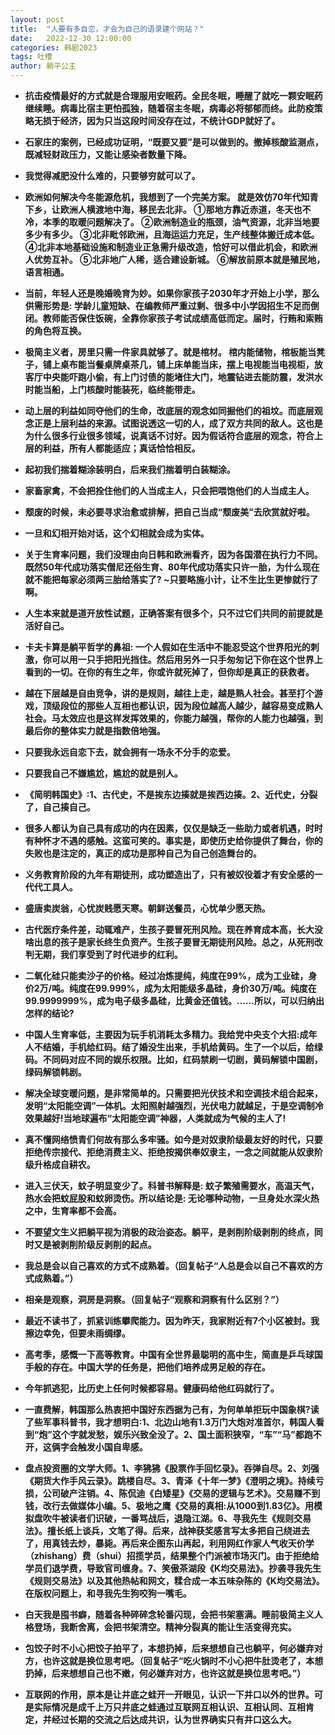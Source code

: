 ```yaml
---
layout: post
title:  "人要有多自恋，才会为自己的语录建个网站？"
date:   2022-12-30 12:00:00
categories: 韩剧2023
tags: 吐槽
author: 躺平公主
---
```


* **抗击疫情最好的方式就是合理服用安眠药。全民冬眠，睡醒了就吃一颗安眠药继续睡。病毒比宿主更怕孤独，随着宿主冬眠，病毒必将郁郁而终。此防疫策略无损于经济，因为只当这段时间没存在过，不统计GDP就好了。**

* **石家庄的案例，已经成功证明，“既要又要”是可以做到的。撤掉核酸监测点，既减轻财政压力，又能让感染者数量下降。**

* **我觉得减肥没什么难的，只要够穷就可以了。**

* **欧洲如何解决今冬能源危机，我想到了一个完美方案。 就是效仿70年代知青下乡，让欧洲人横渡地中海，移民去北非。 ①那地方靠近赤道，冬天也不冷，本季的取暖问题解决了。 ②欧洲制造业的瓶颈，油气资源，北非当地要多少有多少。 ③北非毗邻欧洲，且海运运力充足，生产线整体搬迁成本低。 ④北非本地基础设施和制造业正急需升级改造，恰好可以借此机会，和欧洲人优势互补。 ⑤北非地广人稀，适合建设新城。 ⑥解放前原本就是殖民地，语言相通。**

* **当前，年轻人还是晚婚晚育为妙。如果你家孩子2030年才开始上小学，那么供需形势是: 学龄儿童短缺、在编教师严重过剩、很多中小学因招生不足而倒闭。教师能否保住饭碗，全靠你家孩子考试成绩高低而定。届时，行贿和索贿的角色将互换。**

* **极简主义者，房里只需一件家具就够了。就是棺材。
棺内能储物，棺板能当凳子，铺上桌布能当餐桌牌桌茶几，铺上床单能当床，摆上电视能当电视柜，放客厅中央能吓跑小偷，有上门讨债的能堵住大门，地震钻进去能防震，发洪水时能当船，上门核酸时能装死，临终能带走。**

* **动上层的利益如同夺他们的生命，改底层的观念如同掘他们的祖坟。而底层观念正是上层利益的来源。试图说透这一切的人，成了双方共同的敌人。这也是为什么很多行业很多领域，说真话不讨好。因为假话符合底层的观念，符合上层的利益，所有人都能适应；真话恰恰相反。**

* **起初我们揣着糊涂装明白，后来我们揣着明白装糊涂。**
* **家畜家禽，不会把拴住他们的人当成主人，只会把喂饱他们的人当成主人。**

* **颓废的时候，未必要寻求治愈或排解，把自己当成“颓废美”去欣赏就好啦。**

* **一旦和幻相开始对话，这个幻相就会成为实体。**

* **关于生育率问题，我们没理由向日韩和欧洲看齐，因为各国潜在执行力不同。既然50年代成功落实僧尼还俗生育、80年代成功落实只许一胎，为什么现在就不能把每家必须两三胎给落实了?
~只要略施小计，让不生比生更惨就行了啊。**

* **人生本来就是道开放性试题，正确答案有很多个，只不过它们共同的前提就是活好自己。**

* **卡夫卡算是躺平哲学的鼻祖: 一个人假如在生活中不能忍受这个世界阳光的刺激，你可以用一只手把阳光挡住。然后用另外一只手匆匆记下你在这个世界上看到的一切。在你的有生之年，你或许就死掉了，但你却是真正的获救者。**

* **越在下层越是自由竞争，讲的是规则，越往上走，越是熟人社会。甚至打个游戏，顶级段位的那些人互相也都认识，因为段位越高人越少，越容易变成熟人社会。马太效应也是这样发挥效果的，你能力越强，帮你的人能力也越强，到最后你的整体实力就是指数倍地强。**

* **只要我永远自恋下去，就会拥有一场永不分手的恋爱。**

* **只要我自己不嫌尴尬，尴尬的就是别人。**

* **《简明韩国史》:1、古代史，不是挨东边揍就是挨西边揍。2、近代史，分裂了，自己揍自己。**

* **很多人都认为自己具有成功的内在因素，仅仅是缺乏一些助力或者机遇，时时有种怀才不遇的感触。这蛮可笑的。事实是，即使历史给你提供了舞台，你的失败也是注定的，真正的成功是那种自己为自己创造舞台的。**

* **义务教育阶段的九年有期徒刑，成功塑造出了，只有被奴役着才有安全感的一代代工具人。**

* **盛唐卖炭翁，心忧炭贱愿天寒。朝鲜送餐员，心忧单少愿天热。**

* **古代医疗条件差，动辄难产，生孩子要冒死刑风险。现在养育成本高，长大没啥出息的孩子是家长终生负资产。生孩子要冒无期徒刑风险。总之，从死刑改判无期，我们享受到了时代进步的红利。**

* **二氧化硅只能卖沙子的价格。经过冶炼提纯，纯度在99%，成为工业硅，身价2万/吨。纯度在99.999%，成为太阳能级多晶硅，身价30万/吨。纯度在99.9999999%，成为电子级多晶硅，比黄金还值钱。……所以，可以归纳出怎样的结论?**

* **中国人生育率低，主要因为玩手机消耗太多精力。我给党中央支个大招:成年人不结婚，手机给红码。结了婚没生出来，手机给黄码。生了一个以后，给绿码。不同码对应不同的娱乐权限。比如，红码禁刷一切剧，黄码解锁中国剧，绿码解锁韩剧。**

* **解决全球变暖问题，是非常简单的。只需要把光伏技术和空调技术组合起来，发明“太阳能空调”一体机。太阳照射越强烈，光伏电力就越足，于是空调制冷效果越好!当地球遍布“太阳能空调”神器，人类就成为气候的主人了!**

* **真不懂网络愤青们何故有那么多牢骚。如今是对奴隶阶级最友好的时代，只要拒绝传宗接代、拒绝消费主义、拒绝按揭供奉奴隶主，一念之间就能从奴隶阶级升格成自耕农。**

* **进入三伏天，蚊子明显变少了。科普书解释是: 蚊子繁殖需要水，高温天气，热水会把蚊屁股和蚊卵烫伤。所以结论是: 无论哪种动物，一旦身处水深火热之中，生育率都不会高。**

* **不要望文生义把躺平视为消极的政治姿态。躺平，是剥削阶级剥削的终点，同时又是被剥削阶级反剥削的起点。**

* **我总是会以自己喜欢的方式不成熟着。（回复帖子“人总是会以自己不喜欢的方式成熟着。”）**

* **相亲是观察，洞房是洞察。（回复帖子“观察和洞察有什么区别？”）**

* **最近不读书了，抓紧训练攀爬能力。因为昨天，我家附近有7个小区被封。我擦边幸免，但要未雨绸缪。**

* **高考季，感慨一下高等教育。中国有全世界最聪明的高中生，简直是乒乓球国手般的存在。中国大学的任务是，把他们培养成男足般的存在。**

* **今年抓逃犯，比历史上任何时候都容易。健康码给他红码就行了。**

* **一直费解，韩国那么热衷把中国好东西据为己有，为何单单拒玩中国象棋?读了些军事科普书，我才想明白:1、北边山地有1.3万门大炮对准首尔，韩国人看到“炮”这个字就发愁，娱乐兴致全没了。2、国土面积狭窄，“车”“马”都跑不开，这俩字会触发小国自卑感。**

* **盘点投资圈的文学大师。1、李狒狒《股票作手回忆录》。吞弹自尽。2、刘强《期货大作手风云录》。跳楼自尽。3、青泽《十年一梦》《澄明之境》。持续亏损，公司破产注销。4、陈侃迪《白矮星》《交易的逻辑与艺术》。交易赚不到钱，改行去做媒体小编。5、极地之鹰《交易的真相:从1000到1.83亿》。用模拟盘吹牛被读者们识破，一番骂战后，退隐江湖。6、寻我先生《规则交易法》。擅长纸上谈兵，文笔了得。后来，战神获奖感言写太多把自己绕进去了，用真钱去炒，暴毙。再后来企图东山再起，利用网红作家人气收天价学（zhishang）费（shui）招揽学员，结果整个门派被市场灭门。由于拒绝给学员们退学费，导致官司缠身。7、笑傲茶湖段《K均交易法》。抄袭寻我先生《规则交易法》以及其他热帖和网文，糅合成一本五味杂陈的《K均交易法》。在版权问题上，和寻我先生狗咬狗一嘴毛。**

* **白天我是囤书癖，随着各种碎碎念轮番闪现，会把书架塞满。睡前极简主义人格登场，我断舍离，会把书架清空。精神分裂真的能让生活变得充实。**

* **包饺子时不小心把饺子拍平了，本想扔掉，后来想想自己也躺平，何必嫌弃对方，也许这就是换位思考吧。（回复帖子“吃火锅时不小心把牛肚烫老了，本想扔掉，后来想想自己也不嫩，何必嫌弃对方，也许这就是换位思考吧。”）**

* **互联网的作用，原本是让井底之蛙开一开眼见，认识一下井口以外的世界。可是实际情况是成千上万只井底之蛙通过互联网互相认识、互相认同、互相肯定，并经过长期的交流之后达成共识，认为世界确实只有井口这么大。**



